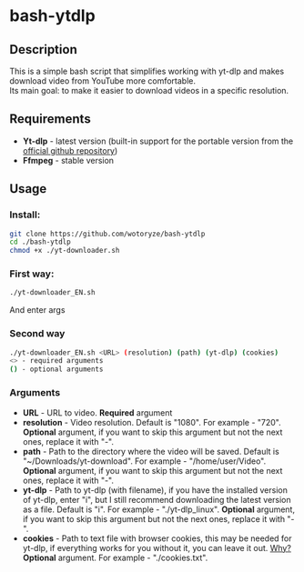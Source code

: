 # bash-ytdlp
<h2>Description</h2>
This is a simple bash script that simplifies working with yt-dlp and makes download video from YouTube more comfortable. <br>
Its main goal: to make it easier to download videos in a specific resolution.

<h2>Requirements</h2>
<ul>
  <li><b>Yt-dlp</b> - latest version (built-in support for the portable version from the <a href="https://github.com/yt-dlp/yt-dlp">official github repository</a>)</li>
  <li><b>Ffmpeg</b> - stable version</li>
</ul>
<h2>Usage</h2>
<h3>Install:</h3>

```bash
git clone https://github.com/wotoryze/bash-ytdlp
cd ./bash-ytdlp
chmod +x ./yt-downloader.sh
```
<h3>First way:</h3>

```bash
./yt-downloader_EN.sh
```
And enter args

<h3>Second way</h3>

```bash
./yt-downloader_EN.sh <URL> (resolution) (path) (yt-dlp) (cookies)
<> - required arguments
() - optional arguments
```
<h3>Arguments</h3>
<ul>
  <li><b>URL</b> - URL to video. <b>Required</b> argument</li>
  <li><b>resolution</b> - Video resolution. Default is "1080". For example - "720". <b>Optional</b> argument, if you want to skip this argument but not the next ones, replace it with "-".</li>
  <li><b>path</b> - Path to the directory where the video will be saved. Default is "~/Downloads/yt-download". For example - "/home/user/Video". <b>Optional</b> argument, if you want to skip this argument but not the next ones, replace it with "-".</li>
  <li><b>yt-dlp</b> - Path to yt-dlp (with filename), if you have the installed version of yt-dlp, enter "i", but I still recommend downloading the latest version as a file. Default is "i". For example - "./yt-dlp_linux". <b>Optional</b> argument, if you want to skip this argument but not the next ones, replace it with "-".</li>
  <li><b>cookies</b> - Path to text file with browser cookies, this may be needed for yt-dlp, if everything works for you without it, you can leave it out. <a href="https://github.com/yt-dlp/yt-dlp/wiki/FAQ#how-do-i-pass-cookies-to-yt-dlp">Why?</a> <b>Optional</b> argument. For example - "./cookies.txt".</li>
</ul>
